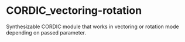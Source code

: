 # CORDIC_vectoring-rotation
Synthesizable CORDIC module that works in vectoring or rotation mode depending on passed parameter.
